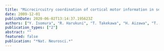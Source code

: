 ```yaml
---
title: "Microcircuitry coordination of cortical motor information in self-initiation of voluntary movements"
date: 2009-12-01
publishDate: 2020-06-02T13:14:37.195623Z
authors: ["Y. Isomura", "R. Harukuni", "T. Takekawa", "H. Aizawa", "T. Fukai"]
publication_types: ["2"]
abstract: ""
featured: false
publication: "*Nat. Neurosci.*"
---
```



